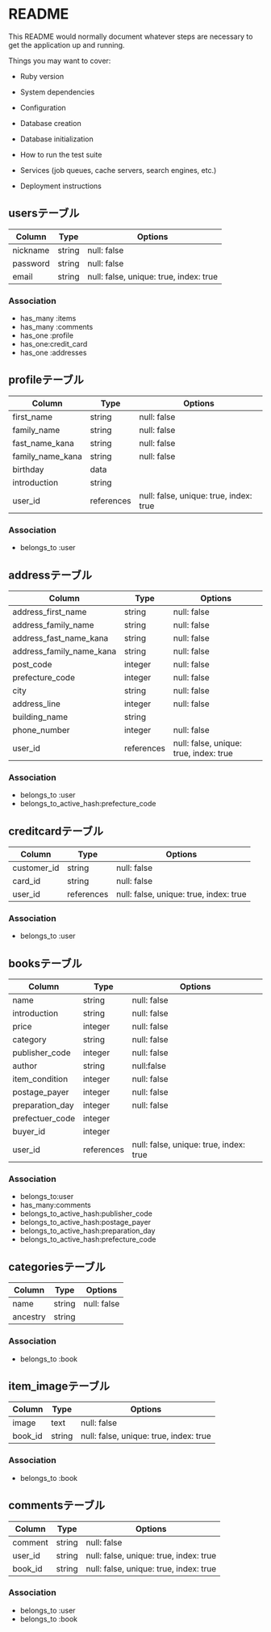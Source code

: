 # README

This README would normally document whatever steps are necessary to get the
application up and running.

Things you may want to cover:

* Ruby version

* System dependencies

* Configuration

* Database creation

* Database initialization

* How to run the test suite

* Services (job queues, cache servers, search engines, etc.)

* Deployment instructions


## usersテーブル
|Column|Type|Options|
|------|----|-------|
|nickname|string|null: false|
|password|string|null: false|
|email|string|null: false, unique: true, index: true|
### Association
- has_many :items
- has_many :comments
- has_one :profile
- has_one:credit_card
- has_one :addresses


## profileテーブル
|Column|Type|Options|
|------|----|-------|
|first_name|string|null: false|
|family_name|string|null: false|
|fast_name_kana|string|null: false|
|family_name_kana|string|null: false|
|birthday|data||
|introduction|string||
|user_id|references|null: false, unique: true, index: true|
### Association
- belongs_to :user


## addressテーブル
|Column|Type|Options|
|------|----|-------|
|address_first_name|string|null: false|
|address_family_name|string|null: false|
|address_fast_name_kana|string|null: false|
|address_family_name_kana|string|null: false|
|post_code|integer|null: false|
|prefecture_code|integer|null: false|
|city|string|null: false|
|address_line|integer|null: false|
|building_name|string||
|phone_number|integer|null: false|
|user_id|references|null: false, unique: true, index: true|
### Association
- belongs_to :user
- belongs_to_active_hash:prefecture_code


## creditcardテーブル
|Column|Type|Options|
|------|----|-------|
|customer_id|string|null: false|
|card_id|string|null: false|
|user_id|references|null: false, unique: true, index: true|
### Association
- belongs_to :user


## booksテーブル
|Column|Type|Options|
|------|----|-------|
|name|string|null: false|
|introduction|string|null: false|
|price|integer|null: false|
|category|string|null: false|
|publisher_code|integer|null: false|
|author|string|null:false|
|item_condition|integer|null: false|
|postage_payer|integer|null: false|
|preparation_day|integer|null: false|
|prefectuer_code|integer||
|buyer_id|integer||
|user_id|references|null: false, unique: true, index: true|
### Association
- belongs_to:user
- has_many:comments
- belongs_to_active_hash:publisher_code
- belongs_to_active_hash:postage_payer
- belongs_to_active_hash:preparation_day
- belongs_to_active_hash:prefecture_code


## categoriesテーブル
|Column|Type|Options|
|------|----|-------|
|name|string|null: false|
|ancestry|string||
### Association
- belongs_to :book


## item_imageテーブル
|Column|Type|Options|
|------|----|-------|
|image|text|null: false|
|book_id|string|null: false, unique: true, index: true|
### Association
- belongs_to :book


## commentsテーブル
|Column|Type|Options|
|------|----|-------|
|comment|string|null: false|
|user_id|string|null: false, unique: true, index: true|
|book_id|string|null: false, unique: true, index: true|
### Association
- belongs_to :user
- belongs_to :book